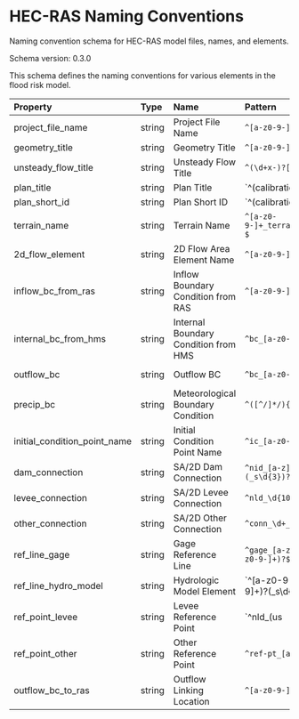 # HEC-RAS Naming Conventions
Naming convention schema for HEC-RAS model files, names, and elements.

Schema version: 0.3.0

This schema defines the naming conventions for various elements in the flood risk model.

| Property                     | Type   | Name                                 | Pattern                                                                                         | Examples                                                                                                                                                                                  |
|:-----------------------------|:-------|:-------------------------------------|:------------------------------------------------------------------------------------------------|:------------------------------------------------------------------------------------------------------------------------------------------------------------------------------------------|
| project_file_name            | string | Project File Name                    | `^[a-z0-9-]+$`                                                                                  | `lower-new`                                                                                                                                                                               |
| geometry_title               | string | Geometry Title                       | `^[a-z0-9-]+$`                                                                                  | `lower-new`                                                                                                                                                                               |
| unsteady_flow_title          | string | Unsteady Flow Title                  | `^(\d+x-)?[a-z]{3}\d{4}$`                                                                       | `apr1997`, `2x-apr1997`                                                                                                                                                                   |
| plan_title                   | string | Plan Title                           | `^(calibration|validation|breach|stress-test)_[a-z]{3}\d{4}$|^(stress-test_\d+x-[a-z]{3}\d{4})$`| `calibration_apr1997`, `validation_jun1988`, `breach_apr1997`, `stress-test_2x-apr1997`                                                                                                   |
| plan_short_id                | string | Plan Short ID                        | `^(calibration|validation|breach|stress-test)_[a-z]{3}\d{4}$|^(stress-test_\d+x-[a-z]{3}\d{4})$`| `calibration_apr1997`, `validation_jun1988`, `breach_apr1997`, `stress-test_2x-apr1997`                                                                                                   |
| terrain_name                 | string | Terrain Name                         | `^[a-z0-9-]+_terrain_\d+m(_merged)?$`                                                           | `little-fork-creek_terrain_1m`, `little-fork-creek_terrain_5m_merged`                                                                                                                     |
| 2d_flow_element              | string | 2D Flow Area Element Name            | `^[a-z0-9-]+(_\d+)?$`                                                                           | `lower-new`, `lower-new_1`                                                                                                                                                                |
| inflow_bc_from_ras           | string | Inflow Boundary Condition from RAS   | `^[a-z0-9-]+_to_[a-z0-9-]+$`                                                                    | `mount-creek_to_lower-new`                                                                                                                                                                |
| internal_bc_from_hms         | string | Internal Boundary Condition from HMS | `^bc_[a-z0-9-]+_s\d+_base$`                                                                     | `bc_clear-crk_s230_base`                                                                                                                                                                  |
| outflow_bc                   | string | Outflow BC                           | `^bc_[a-z0-9-]+_out(_\d+)?$`                                                                    | `bc_lower-new_out`, `bc_lower-new_out_1`                                                                                                                                                  |
| precip_bc                    | string | Meteorological Boundary Condition    | `^([^/]*/){7}[^/]*$`                                                                            | `/MYRIVER/DAVIS/FLOW/18NOV2001/IR-DAY/CDEC_INCOMING/`                                                                                                                                     |
| initial_condition_point_name | string | Initial Condition Point Name         | `^ic_[a-z0-9-]+(_\d+)?$`                                                                        | `ic_homme-dam`, `ic_homme-dam_1`                                                                                                                                                          |
| dam_connection               | string | SA/2D Dam Connection                 | `^nid_[a-z]{2}\d{5}(_s\d{3})?$`                                                                 | `nid_tx05966`, `nid_mn00584_s002`                                                                                                                                                         |
| levee_connection             | string | SA/2D Levee Connection               | `^nld_\d{10}(_\d+)?$`                                                                           | `nld_3005000153`, `nld_505000356_2`                                                                                                                                                       |
| other_connection             | string | SA/2D Other Connection               | `^conn_\d+_[a-z0-9-]+$`                                                                         | `conn_1_bridge`, `conn_4_rr-embank`, `conn_3_diversion`, `conn_10_roadway`                                                                                                                |
| ref_line_gage                | string | Gage Reference Line                  | `^gage_[a-z]+_\d{7,10}(_[a-z0-9-]+)?$`                                                          | `gage_usgs_12105900_gr-at-auburn`, `gage_usgs_12105900`, `gage_noaa_8594900`                                                                                                              |
| ref_line_hydro_model         | string | Hydrologic Model Element             | `^[a-z0-9-+]+(_[a-z0-9]+)?(_s\d{3}|_r\d{3}|_j\d{3})?$`                                          | `s-grn-50`, `white-rock-ck_s040`, `trinity-river_r040`, `west-fork_j090`, `elm-fork+clear-ck_j052`, `lewinsville-inflow_j099`, `hhd-reservoir-out_j010`, `nid_tx05966`, `nid_mn00584_s002`|
| ref_point_levee              | string | Levee Reference Point                | `^nld_(us|ms|ds|br-hw|br-tw)_\d{10}(_\d+)?$`                                                    | `nld_us_3005000153`, `nld_ms_3005000153`, `nld_ds_3005000153`, `nld_br-hw_3005000153`, `nld_br-tw_3005000153`, `nld_br-hw_5009000634_2`                                                   |
| ref_point_other              | string | Other Reference Point                | `^ref-pt_[a-z0-9-]+$`                                                                           | `ref-pt_sunrise-bridge`                                                                                                                                                                   |
| outflow_bc_to_ras            | string | Outflow Linking Location             | `^[a-z0-9-]+_to_[a-z0-9-]+$`                                                                    | `mount-creek_to_lower-new`                                                                                                                                                                |
